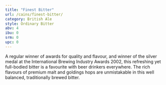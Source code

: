 ```yaml
---
title: "Finest Bitter"
url: /cains/finest-bitter/
category: British Ale
style: Ordinary Bitter
abv: 4
ibu: 0
srm: 0
upc: 0
---
```

A regular winner of awards for quality and flavour, and winner of the silver medal at the International Brewing Industry Awards 2002, this refreshing yet full-bodied bitter is a favourite with beer drinkers everywhere. The rich flavours of premium malt and goldings hops are unmistakable in this well balanced, traditionally brewed bitter.
